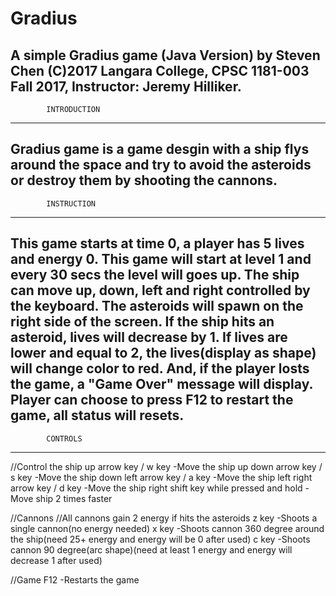 # Gradius
A simple Gradius game (Java Version)
by Steven Chen 	(C)2017
Langara College, CPSC 1181-003 Fall 2017, Instructor: Jeremy Hilliker.
--------------------------------------------------------------------------------------------------------
			INTRODUCTION
--------------------------------------------------------------------------------------------------------
Gradius game is a game desgin with a ship flys around the space
and try to avoid the asteroids or destroy them by shooting the cannons.
--------------------------------------------------------------------------------------------------------
			INSTRUCTION
--------------------------------------------------------------------------------------------------------
This game starts at time 0, a player has 5 lives and energy 0.
This game will start at level 1 and every 30 secs the level will goes up.
The ship can move up, down, left and right controlled by the keyboard.
The asteroids will spawn on the right side of the screen.
If the ship hits an asteroid, lives will decrease by 1.
If lives are lower and equal to 2, the lives(display as shape) will change color to red.
And, if the player losts the game, a "Game Over" message will display.
Player can choose to press F12 to restart the game, all status will resets.
--------------------------------------------------------------------------------------------------------
			CONTROLS
--------------------------------------------------------------------------------------------------------
//Control the ship
up arrow key / w key			-Move the ship up
down arrow key / s key		-Move the ship down
left arrow key / a key			-Move the ship left
right arrow key / d key		-Move the ship right
shift key while pressed and hold	-Move ship 2 times faster

//Cannons
//All cannons gain 2 energy if hits the asteroids
z key				-Shoots a single cannon(no energy needed)
x key				-Shoots cannon 360 degree around the ship(need 25+ energy and energy will be 0 after used)
c key				-Shoots cannon 90 degree(arc shape)(need at least 1 energy and energy will decrease 1 after used)

//Game
F12				-Restarts the game
